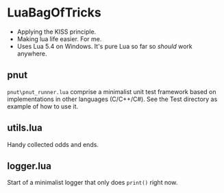 # LuaBagOfTricks

- Applying the KISS principle.
- Making lua life easier. For me.
- Uses Lua 5.4 on Windows. It's pure Lua so far so *should* work anywhere.

## pnut
`pnut\pnut_runner.lua` comprise a minimalist unit test framework based on implementations in other languages (C/C++/C#).
See the Test directory as example of how to use it.

## utils.lua
Handy collected odds and ends.

## logger.lua
Start of a minimalist logger that only does `print()` right now.
